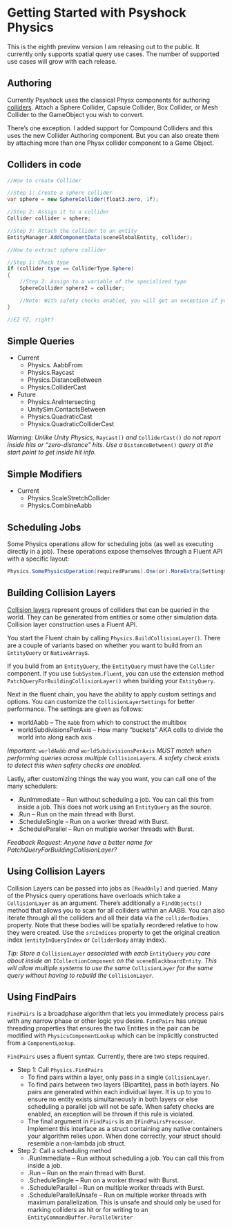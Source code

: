 # Getting Started with Psyshock Physics

This is the eighth preview version I am releasing out to the public. It
currently only supports spatial query use cases. The number of supported use
cases will grow with each release.

## Authoring

Currently Psyshock uses the classical Physx components for authoring
[colliders](Colliders.md). Attach a Sphere Collider, Capsule Collider, Box
Collider, or Mesh Collider to the GameObject you wish to convert.

There’s one exception. I added support for Compound Colliders and this uses the
new Collider Authoring component. But you can also create them by attaching more
than one Physx collider component to a Game Object.

## Colliders in code

```csharp
//How to create Collider

//Step 1: Create a sphere collider
var sphere = new SphereCollider(float3.zero, 1f);

//Step 2: Assign it to a collider
Collider collider = sphere;

//Step 3: Attach the collider to an entity
EntityManager.AddComponentData(sceneGlobalEntity, collider);

//How to extract sphere collider

//Step 1: Check type
if (collider.type == ColliderType.Sphere)
{
    //Step 2: Assign to a variable of the specialized type
    SphereCollider sphere2 = collider;

    //Note: With safety checks enabled, you will get an exception if you cast to the wrong type.
}

//EZ PZ, right?
```

## Simple Queries

-   Current
    -   Physics. AabbFrom
    -   Physics.Raycast
    -   Physics.DistanceBetween
    -   Physics.ColliderCast
-   Future
    -   Physics.AreIntersecting
    -   UnitySim.ContactsBetween
    -   Physics.QuadraticCast
    -   Physics.QuadraticColliderCast

*Warning: Unlike Unity Physics,* `Raycast()` *and* `ColliderCast()` *do not
report inside hits or “zero-distance” hits. Use a* `DistanceBetween()` *query at
the start point to get inside hit info.*

## Simple Modifiers

-   Current
    -   Physics.ScaleStretchCollider
    -   Physics.CombineAabb

## Scheduling Jobs

Some Physics operations allow for scheduling jobs (as well as executing directly
in a job). These operations expose themselves through a Fluent API with a
specific layout:

```csharp
Physics.SomePhysicsOperation(requiredParams).One(or).MoreExtra(Settings).Scheduler();
```

## Building Collision Layers

[Collision layers](Collision%20Layers.md) represent groups of colliders that can
be queried in the world. They can be generated from entities or some other
simulation data. Collision layer construction uses a Fluent API.

You start the Fluent chain by calling `Physics.BuildCollisionLayer()`. There are
a couple of variants based on whether you want to build from an `EntityQuery` or
`NativeArray`s.

If you build from an `EntityQuery`, the `EntityQuery` must have the `Collider`
component. If you use `SubSystem.Fluent`, you can use the extension method
`PatchQueryForBuildingCollisionLayer()` when building your `EntityQuery`.

Next in the fluent chain, you have the ability to apply custom settings and
options. You can customize the `CollisionLayerSettings` for better performance.
The settings are given as follows:

-   worldAabb – The `Aabb` from which to construct the multibox
-   worldSubdivisionsPerAxis – How many “buckets” AKA cells to divide the world
    into along each axis

*Important:* `worldAabb` *and* `worldSubdivisionsPerAxis` *MUST match when
performing queries across multiple* `CollisionLayer`*s. A safety check exists to
detect this when safety checks are enabled.*

Lastly, after customizing things the way you want, you can call one of the many
schedulers:

-   .RunImmediate – Run without scheduling a job. You can call this from inside
    a job. This does not work using an `EntityQuery` as the source.
-   .Run – Run on the main thread with Burst.
-   .ScheduleSingle – Run on a worker thread with Burst.
-   .ScheduleParallel – Run on multiple worker threads with Burst.

*Feedback Request: Anyone have a better name for
PatchQueryForBuildingCollisionLayer?*

## Using Collision Layers

Collision Layers can be passed into jobs as `[ReadOnly]` and queried. Many of
the Physics query operations have overloads which take a `CollisionLayer` as an
argument. There’s additionally a `FindObjects()` method that allows you to scan
for all colliders within an AABB. You can also iterate through all the colliders
and all their data via the `colliderBodies` property. Note that these bodies
will be spatially reordered relative to how they were created. Use the
`srcIndices` property to get the original creation index (`entityInQueryIndex`
or `ColliderBody` array index).

*Tip: Store a* `CollisionLayer` *associated with each* `EntityQuery` *you care
about inside an* `ICollectionComponent` *on the* `sceneBlackboardEntity`*. This
will allow multiple systems to use the same* `CollisionLayer` *for the same
query without having to rebuild the* `CollisionLayer`*.*

## Using FindPairs

`FindPairs` is a broadphase algorithm that lets you immediately process pairs
with any narrow phase or other logic you desire. `FindPairs` has unique
threading properties that ensures the two Entities in the pair can be modified
with `PhysicsComponentLookup` which can be implicitly constructed from a
`ComponentLookup`.

`FindPairs` uses a fluent syntax. Currently, there are two steps required.

-   Step 1: Call `Physics.FindPairs`
    -   To find pairs within a layer, only pass in a single `CollisionLayer`.
    -   To find pairs between two layers (Bipartite), pass in both layers. No
        pairs are generated within each individual layer. It is up to you to
        ensure no entity exists simultaneously in both layers or else scheduling
        a parallel job will not be safe. When safety checks are enabled, an
        exception will be thrown if this rule is violated.
    -   The final argument in `FindPairs` is an `IFindPairsProcessor`. Implement
        this interface as a struct containing any native containers your
        algorithm relies upon. When done correctly, your struct should resemble
        a non-lambda job struct.
-   Step 2: Call a scheduling method
    -   .RunImmediate – Run without scheduling a job. You can call this from
        inside a job.
    -   .Run – Run on the main thread with Burst.
    -   .ScheduleSingle – Run on a worker thread with Burst.
    -   .ScheduleParallel – Run on multiple worker threads with Burst.
    -   .ScheduleParallelUnsafe – Run on multiple worker threads with maximum
        parallelization. This is unsafe and should only be used for marking
        colliders as hit or for writing to an
        `EntityCommandBuffer.ParallelWriter`
